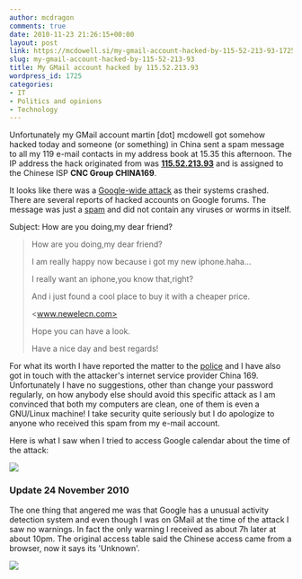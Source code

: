 ```yaml
---
author: mcdragon
comments: true
date: 2010-11-23 21:26:15+00:00
layout: post
link: https://mcdowell.si/my-gmail-account-hacked-by-115-52-213-93-1725.html
slug: my-gmail-account-hacked-by-115-52-213-93
title: My GMail account hacked by 115.52.213.93
wordpress_id: 1725
categories:
- IT
- Politics and opinions
- Technology
---
```


Unfortunately my GMail account martin [dot] mcdowell got somehow hacked today and someone (or something) in China sent a spam message to all my 119 e-mail contacts in my address book at 15.35 this afternoon. The IP address the hack originated from was [**115.52.213.93**](http://whois.domaintools.com/115.52.213.93) and is assigned to the Chinese ISP **CNC Group CHINA169**.

It looks like there was a [Google-wide attack](http://www.google.com/support/forum/p/gmail/thread?fid=3d06568e966df9f0000495be59b0950c&hl=en) as their systems crashed. There are several reports of hacked accounts on Google forums. The message was just a [spam](http://en.wikipedia.org/wiki/E-mail_spam) and did not contain any viruses or worms in itself.

Subject: How are you doing,my dear friend?


<blockquote>How are you doing,my dear friend?

I am really happy now because i got my new iphone.haha...

I really want an iphone,you know that,right?

And i just found a cool place to buy it with a cheaper price.

<www.newelecn.com>

Hope you can have a look.

Have a nice day and best regards!</blockquote>


For what its worth I have reported the matter to the [police](http://www.dyfed-powys.police.uk/en/) and I have also got in touch with the attacker's internet service provider China 169. Unfortunately I have no suggestions, other than change your password regularly, on how anybody else should avoid this specific attack as I am convinced that both my computers are clean, one of them is even a GNU/Linux machine! I take security quite seriously but I do apologize to anyone who received this spam from my e-mail account.

Here is what I saw when I tried to access Google calendar about the time of the attack:

[![](https://img.mcdowell.si/2010/11/Google_Server_Error-1-300x202.png)](https://img.mcdowell.si/2010/11/Google_Server_Error.png)


### Update 24 November 2010


The one thing that angered me was that Google has a unusual activity detection system and even though I was on GMail at the time of the attack I saw no warnings. In fact the only warning I received as about 7h later at about 10pm. The original access table said the Chinese access came from a browser, now it says its 'Unknown'.

[![](https://img.mcdowell.si/2010/11/google_intruder_alert_censored-1-300x289.png)](https://img.mcdowell.si/2010/11/google_intruder_alert_censored.png)
